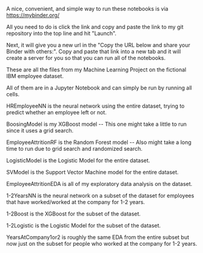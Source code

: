 A nice, convenient, and simple way to run these notebooks is via https://mybinder.org/ 

All you need to do is click the link and copy and paste the link to my git repository into the top line and hit "Launch".

Next, it will give you a new url in the "Copy the URL below and share your Binder with others:". Copy and paste that link into a new tab and it will create a server for you so that you can run all of the notebooks.



These are all the files from my Machine Learning Project on the fictional IBM employee dataset.

All of them are in a Jupyter Notebook and can simply be run by running all cells.

HREmployeeNN is the neural network using the entire dataset, trying to predict whether an employee left or not.

BoosingModel is my XGBoost model -- This one might take a little to run since it uses a grid search.

EmployeeAttritionRF is the Random Forest model -- Also might take a long time to run due to grid search and randomized search.

LogisticModel is the Logistic Model for the entire dataset.

SVModel is the Support Vector Machine model for the entire dataset.

EmployeeAttritionEDA is all of my exploratory data analysis on the dataset.

1-2YearsNN is the neural network on a subset of the dataset for employees that have worked/worked at the company for 1-2 years.

1-2Boost is the XGBoost for the subset of the dataset.

1-2Logistic is the Logistic Model for the subset of the dataset.

YearsAtCompany1or2 is roughly the same EDA from the entire subset but now just on the subset for people who worked at the 
company for 1-2 years.
